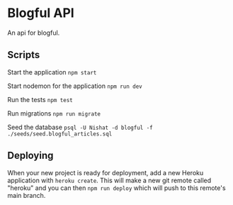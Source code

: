 # Blogful API

An api for blogful.

## Scripts

Start the application `npm start`

Start nodemon for the application `npm run dev`

Run the tests `npm test`

Run migrations `npm run migrate`

Seed the database `psql -U Nishat -d blogful -f ./seeds/seed.blogful_articles.sql`

## Deploying

When your new project is ready for deployment, add a new Heroku application with `heroku create`. This will make a new git remote called "heroku" and you can then `npm run deploy` which will push to this remote's main branch.